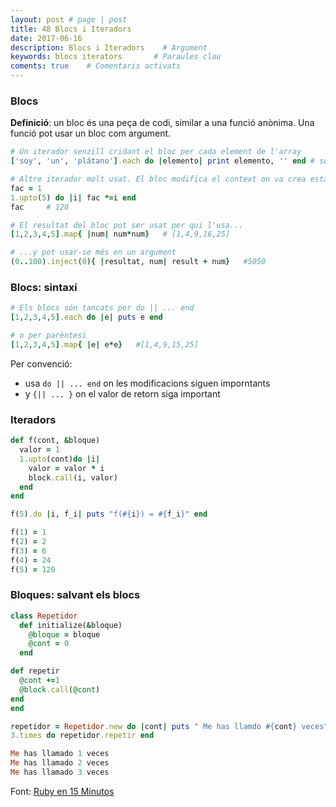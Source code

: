 ```yaml
---
layout: post # page | post
title: 48 Blocs i Iteradors
date: 2017-06-16 
description: Blocs i Iteradors    # Argument
keywords: blocs iterators       # Paraules clau
coments: true    # Comentaris activats
---
```


### Blocs ###

**Definició**: un bloc és una peça de codi, similar a una funció anònima. Una funció pot usar un bloc com argument.

```ruby
# Un iterador senzill cridant el bloc per cada element de l'array
['soy', 'un', 'plátano'].each do |elemento| print elemento, '' end # soy un plátano

# Altre iterador molt usat. El bloc modifica el context on va crea estar creat
fac = 1
1.upto(5) do |i| fac *=i end
fac     # 120

# El resultat del bloc pot ser usat per qui l'usa...
[1,2,3,4,5].map{ |num| num*num}   # [1,4,9,16,25]

# ...y pot usar-se més en un argument
(0..100).inject(0){ |resultat, num| result + num}   #5050
```

### Blocs: sintaxi ###

```ruby
# Els blocs són tancats per do || ... end
[1,2,3,4,5].each do |e| puts e end

# o per parèntesi
[1,2,3,4,5].map{ |e| e*e}   #[1,4,9,15,25]
```

Per convenció:

- usa `do || ... end` on les modificacions siguen imporntants
- y `{|| ... }` on el valor de retorn siga important

### Iteradors ###

```ruby
def f(cont, &bloque)
  valor = 1
  1.upto(cont)do |i|
    valor = valor * i
    block.call(i, valor)
  end
end

f(5).do |i, f_i| puts "f(#{i}) = #{f_i}" end
```

```ruby
f(1) = 1
f(2) = 2
f(3) = 6
f(4) = 24
f(5) = 120
```

### Bloques: salvant els blocs ###

```ruby
class Repetidor
  def initialize(&bloque)
    @bloque = bloque
	@cont = 0
  end

def repetir
  @cont +=1
  @block.call(@cont)
end
end

repetidor = Repetidor.new do |cont| puts " Me has llamdo #{cont} veces" end
3.times do repetidor.repetir end
```

```ruby
Me has llamado 1 veces
Me has llamado 2 veces
Me has llamado 3 veces
```

Font: [Ruby en 15 Minutos](http://rubytutorial.wikidot.com/ruby-15-minutos#toc20)
